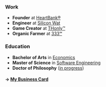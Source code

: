 ### Work

- **Founder** at [HeartBank®](https://heartbank.org)
- **Engineer** at [Silicon Wat](https://siliconwat.com)
- **Game Creator** at [THonly™](https://thonly.net)
- **Organic Farmer** at [333℠](https://333.eco)

### Education

- **Bachelor of Arts** in [Economics](mailto:thonly@ucla.edu)
- **Master of Science** in [Software Engineering](mailto:thonly@csu.fullerton.edu)
- **Doctor of Philosophy** ([in progress](mailto:thonly@hawaii.edu))

#### &rarr; [My Business Card](https://me.thonly.org)
<!-- #### &rarr; [Book FREE Consultation](https://calendly.com/thonly/consultation) -->
